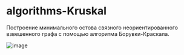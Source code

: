 # algorithms-Kruskal
Построение минимального остова связного неориентированного взвешенного графа с помощью алгоритма Борувки-Краскала.

![image](https://user-images.githubusercontent.com/69012433/224951347-ebe3279e-0eaa-4789-83a4-29e59dba5865.png)

